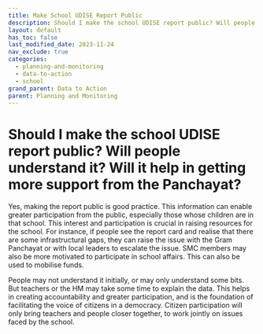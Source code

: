 ```yaml
---
title: Make School UDISE Report Public
description: Should I make the school UDISE report public? Will people understand it? Will it help in getting more support from the Panchayat?
layout: default
has_toc: false
last_modified_date: 2023-11-24
nav_exclude: true
categories:
  - planning-and-monitoring
  - data-to-action
  - school
grand_parent: Data to Action
parent: Planning and Monitoring
---
```

# Should I make the school UDISE report public? Will people understand it? Will it help in getting more support from the Panchayat?

Yes, making the report public is good practice. This information can enable greater participation from the public, especially those whose children are in that school. This interest and participation is crucial in raising resources for the school. For instance, if people see the report card and realise that there are some infrastructural gaps, they can raise the issue with the Gram Panchayat or with local leaders to escalate the issue. SMC members may also be more motivated to participate in school affairs. This can also be used to mobilise funds.

People may not understand it initially, or may only understand some bits. But teachers or the HM may take some time to explain the data. This helps in creating accountability and greater participation, and is the foundation of facilitating the voice of citizens in a democracy. Citizen participation will only bring teachers and people closer together, to work jointly on issues faced by the school.